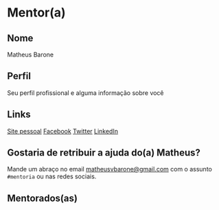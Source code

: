 # Mentor(a)

## Nome

Matheus Barone

## Perfil

Seu perfil profissional e alguma informação sobre você

## Links

[Site pessoal](http://matheusbarone.com/)
[Facebook](https://www.facebook.com/matheusvbarone)
[Twitter](https://twitter.com/matheusvbarone)
[LinkedIn](https://www.linkedin.com/in/matheusbarone/)

## Gostaria de retribuir a ajuda do(a) Matheus?

Mande um abraço no email matheusvbarone@gmail.com com o assunto `#mentoria` ou nas redes sociais.

## Mentorados(as)



